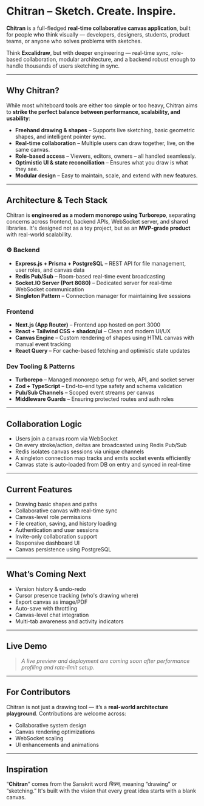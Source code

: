 
# Chitran – Sketch. Create. Inspire.

**Chitran** is a full-fledged **real-time collaborative canvas application**, built for people who think visually — developers, designers, students, product teams, or anyone who solves problems with sketches.

Think **Excalidraw**, but with deeper engineering — real-time sync, role-based collaboration, modular architecture, and a backend robust enough to handle thousands of users sketching in sync.

---

## Why Chitran?

While most whiteboard tools are either too simple or too heavy, Chitran aims to **strike the perfect balance between performance, scalability, and usability**:

* **Freehand drawing & shapes** – Supports live sketching, basic geometric shapes, and intelligent pointer sync.
* **Real-time collaboration** – Multiple users can draw together, live, on the same canvas.
* **Role-based access** – Viewers, editors, owners – all handled seamlessly.
* **Optimistic UI & state reconciliation** – Ensures what you draw is what they see.
* **Modular design** – Easy to maintain, scale, and extend with new features.

---

## Architecture & Tech Stack

Chitran is **engineered as a modern monorepo using Turborepo**, separating concerns across frontend, backend APIs, WebSocket server, and shared libraries. It's designed not as a toy project, but as an **MVP-grade product** with real-world scalability.

### ⚙️ Backend

* **Express.js + Prisma + PostgreSQL** – REST API for file management, user roles, and canvas data
* **Redis Pub/Sub** – Room-based real-time event broadcasting
* **Socket.IO Server (Port 8080)** – Dedicated server for real-time WebSocket communication
* **Singleton Pattern** – Connection manager for maintaining live sessions

### Frontend

* **Next.js (App Router)** – Frontend app hosted on port 3000
* **React + Tailwind CSS + shadcn/ui** – Clean and modern UI/UX
* **Canvas Engine** – Custom rendering of shapes using HTML canvas with manual event tracking
* **React Query** – For cache-based fetching and optimistic state updates

### Dev Tooling & Patterns

* **Turborepo** – Managed monorepo setup for web, API, and socket server
* **Zod + TypeScript** – End-to-end type safety and schema validation
* **Pub/Sub Channels** – Scoped event streams per canvas
* **Middleware Guards** – Ensuring protected routes and auth roles

---

## Collaboration Logic

* Users join a canvas room via WebSocket
* On every stroke/action, deltas are broadcasted using Redis Pub/Sub
* Redis isolates canvas sessions via unique channels
* A singleton connection map tracks and emits socket events efficiently
* Canvas state is auto-loaded from DB on entry and synced in real-time

---

## Current Features

* Drawing basic shapes and paths
* Collaborative canvas with real-time sync
* Canvas-level role permissions
* File creation, saving, and history loading
* Authentication and user sessions
* Invite-only collaboration support
* Responsive dashboard UI
* Canvas persistence using PostgreSQL

---

## What’s Coming Next

* Version history & undo-redo
* Cursor presence tracking (who's drawing where)
* Export canvas as image/PDF
* Auto-save with throttling
* Canvas-level chat integration
* Multi-tab awareness and activity indicators

---

## Live Demo

> *A live preview and deployment are coming soon after performance profiling and rate-limit setup.*

---

## For Contributors

Chitran is not just a drawing tool — it’s a **real-world architecture playground**. Contributions are welcome across:

* Collaborative system design
* Canvas rendering optimizations
* WebSocket scaling
* UI enhancements and animations

---

## Inspiration

“**Chitran**” comes from the Sanskrit word *चित्रण*, meaning “drawing” or “sketching.” It's built with the vision that every great idea starts with a blank canvas.


